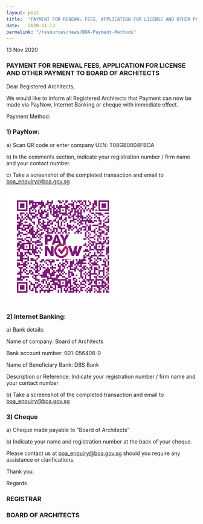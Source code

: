 ```yaml
---
layout: post
title:  "PAYMENT FOR RENEWAL FEES, APPLICATION FOR LICENSE AND OTHER PAYMENT TO BOARD OF ARCHITECTS"
date:   2020-11-13
permalink: "/resources/news/BOA-Payment-Methods"
---
```

13 Nov 2020

### **PAYMENT FOR RENEWAL FEES, APPLICATION FOR LICENSE AND OTHER PAYMENT TO BOARD OF ARCHITECTS**


Dear Registered Architects,

We would like to inform all Registered Architects that Payment can now be made via PayNow, Internet Banking or cheque with immediate effect.         


Payment Method:

### **1)	PayNow:**

a)	Scan QR code or enter company UEN: T08GB0004FBOA

b)	In the comments section, indicate your registration number / firm name and your contact number.

c)	Take a screenshot of the completed transaction and email to boa_enquiry@boa.gov.sg

![BOA QR Code](/images/Paynow.png)

### **2)	Internet Banking:**

a)	Bank details:

Name of company:	Board of Architects

Bank account number:	001-056408-0

Name of Beneficiary Bank:	DBS Bank

Description or Reference:	Indicate your registration number / firm name and your contact number

b)	Take a screenshot of the completed transaction and email to boa_enquiry@boa.gov.sg


### **3)	Cheque**

a)	Cheque made payable to “Board of Architects”

b)	Indicate your name and registration number at the back of your cheque.


Please contact us at boa_enquiry@boa.gov.sg should you require any assistance or clarifications.

Thank you.



Regards

### **REGISTRAR**

### **BOARD OF ARCHITECTS**


